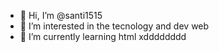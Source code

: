 - 👋 Hi, I’m @santi1515
- 👀 I’m interested in the tecnology and dev web
- 🌱 I’m currently learning html
xdddddddd
<!---
santi1515/santi1515 is a ✨ special ✨ repository because its `README.md` (this file) appears on your GitHub profile.
You can click the Preview link to take a look at your changes.
--->
